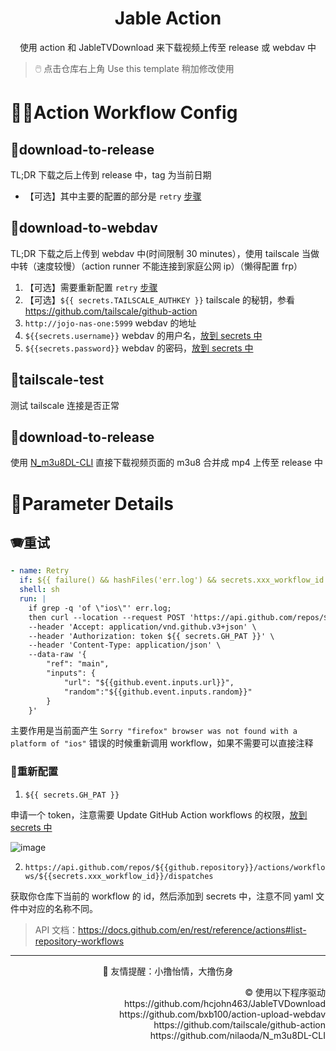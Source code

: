 <h1 align="center">Jable Action</h1>
<p align="center">
使用 action 和 JableTVDownload 来下载视频上传至 release 或 webdav 中
</p>

> 🖱️ 点击仓库右上角 Use this template 稍加修改使用

# 🧑‍🚀Action Workflow Config 

## 🔽download-to-release

TL;DR 下载之后上传到 release 中，tag 为当前日期

* 【可选】其中主要的配置的部分是 `retry` [步骤](#retry)


## 🔽download-to-webdav

TL;DR 下载之后上传到 webdav 中(时间限制 30 minutes），使用 tailscale 当做中转（速度较慢）（action runner 不能连接到家庭公网 ip）（懒得配置 frp）

1. 【可选】需要重新配置 `retry` [步骤](#retry)
2. 【可选】`${{ secrets.TAILSCALE_AUTHKEY }}` tailscale 的秘钥，参看 https://github.com/tailscale/github-action
3. `http://jojo-nas-one:5999` webdav 的地址
4. `${{secrets.username}}` webdav 的用户名，[放到 secrets 中](https://docs.github.com/en/actions/security-guides/encrypted-secrets)
5. `${{secrets.password}}` webdav 的密码，[放到 secrets 中](https://docs.github.com/en/actions/security-guides/encrypted-secrets)

## 🔽tailscale-test

测试 tailscale 连接是否正常

## 🔽download-to-release

使用 [N_m3u8DL-CLI](https://github.com/nilaoda/N_m3u8DL-CLI) 直接下载视频页面的 m3u8 合并成 mp4 上传至 release 中

# 🧮Parameter Details

<a id="retry"></a>
## 🪗重试

```yaml
- name: Retry
  if: ${{ failure() && hashFiles('err.log') && secrets.xxx_workflow_id != '' }}
  shell: sh
  run: |
    if grep -q 'of \"ios\"' err.log;
    then curl --location --request POST 'https://api.github.com/repos/${{github.repository}}/actions/workflows/${{secrets.xxx_workflow_id}}/dispatches' \
    --header 'Accept: application/vnd.github.v3+json' \
    --header 'Authorization: token ${{ secrets.GH_PAT }}' \
    --header 'Content-Type: application/json' \
    --data-raw '{
        "ref": "main",
        "inputs": {
            "url": "${{github.event.inputs.url}}",
            "random":"${{github.event.inputs.random}}"
        }
    }'
```

主要作用是当前面产生 `Sorry "firefox" browser was not found with a platform of "ios"` 错误的时候重新调用 workflow，如果不需要可以直接注释
### 🔐重新配置

1. `${{ secrets.GH_PAT }}`

申请一个 token，注意需要 Update GitHub Action workflows 的权限，[放到 secrets 中](https://docs.github.com/en/actions/security-guides/encrypted-secrets)

![image](https://user-images.githubusercontent.com/20685961/151335371-0dbc2f04-25bf-455a-b33e-4d001561798a.png)

2. `https://api.github.com/repos/${{github.repository}}/actions/workflows/${{secrets.xxx_workflow_id}}/dispatches`

获取你仓库下当前的 workflow 的 id，然后添加到 secrets 中，注意不同 yaml 文件中对应的名称不同。

> API 文档：https://docs.github.com/en/rest/reference/actions#list-repository-workflows



----


<p align="center"> 
  🤝 友情提醒：小撸怡情，大撸伤身
</p>

<p align="right">
  ©️ 使用以下程序驱动 <br>
  https://github.com/hcjohn463/JableTVDownload <br>
  https://github.com/bxb100/action-upload-webdav <br>
  https://github.com/tailscale/github-action <br>
  https://github.com/nilaoda/N_m3u8DL-CLI <br>
</p>

